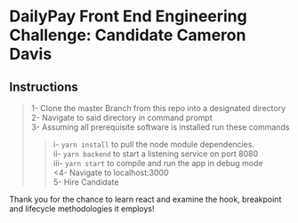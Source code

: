 # DailyPay Front End Engineering Challenge: Candidate Cameron Davis

## Instructions

>1- Clone the master Branch from this repo into a designated directory  
2- Navigate to said directory in command prompt  
3- Assuming all prerequisite software is installed run these commands   
>>i- `yarn install` to pull the node module dependencies.  
ii- `yarn backend` to start a listening service on port 8080  
iii- `yarn start` to compile and run the app in debug mode  
<4- Navigate to localhost:3000   
5- Hire Candidate  

Thank you for the chance to learn react and examine the hook, breakpoint and lifecycle methodologies it employs!  



